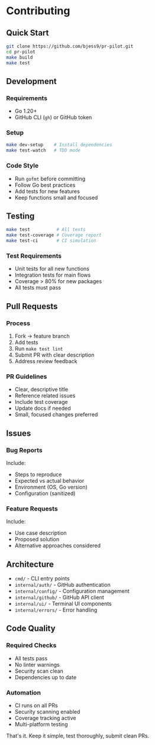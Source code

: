 # Contributing

## Quick Start

```bash
git clone https://github.com/bjess9/pr-pilot.git
cd pr-pilot
make build
make test
```

## Development

### Requirements
- Go 1.20+
- GitHub CLI (`gh`) or GitHub token

### Setup
```bash
make dev-setup    # Install dependencies
make test-watch   # TDD mode
```

### Code Style
- Run `gofmt` before committing
- Follow Go best practices
- Add tests for new features
- Keep functions small and focused

## Testing

```bash
make test          # All tests
make test-coverage # Coverage report
make test-ci       # CI simulation
```

### Test Requirements
- Unit tests for all new functions
- Integration tests for main flows
- Coverage > 80% for new packages
- All tests must pass

## Pull Requests

### Process
1. Fork → feature branch
2. Add tests
3. Run `make test lint`
4. Submit PR with clear description
5. Address review feedback

### PR Guidelines
- Clear, descriptive title
- Reference related issues
- Include test coverage
- Update docs if needed
- Small, focused changes preferred

## Issues

### Bug Reports
Include:
- Steps to reproduce
- Expected vs actual behavior
- Environment (OS, Go version)
- Configuration (sanitized)

### Feature Requests
Include:
- Use case description
- Proposed solution
- Alternative approaches considered

## Architecture

- `cmd/` - CLI entry points
- `internal/auth/` - GitHub authentication
- `internal/config/` - Configuration management
- `internal/github/` - GitHub API client
- `internal/ui/` - Terminal UI components
- `internal/errors/` - Error handling

## Code Quality

### Required Checks
- All tests pass
- No linter warnings
- Security scan clean
- Dependencies up to date

### Automation
- CI runs on all PRs
- Security scanning enabled
- Coverage tracking active
- Multi-platform testing

That's it. Keep it simple, test thoroughly, submit clean PRs.
